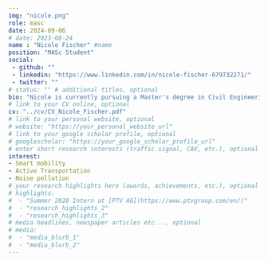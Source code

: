 ```yaml
---
img: "nicole.png"
role: masc
date: 2024-09-06
# date: 2023-08-24
name : "Nicole Fischer" #name
position: "MASc Student" 
social: 
 - github: ""
 - linkedin: "https://www.linkedin.com/in/nicole-fischer-679732271/" 
 - twitter: ""
# status: "" # additional titles, optional
bio: "Nicole is currently pursuing a Master's degree in Civil Engineering specializing in Transportation Engineering through a double degree program between [Toronto Metropolitan University](https://www.torontomu.ca/) in Canada and the [University of Applied Sciences in Karlsruhe](https://www.h-ka.de/en/), Germany. She holds a Bachelor's degree in Environmental Engineering from the University of Applied Sciences in Karlsruhe, where she also completed the first half of her Master’s studies before beginning the second phase in Canada in Fall 2024. Nicole has gained valuable experience in noise protection within traffic infrastructure through both professional work and research. Her interests in the transportation field are broad, with a growing emphasis on active transportation. She will be writing her thesis under the supervision of Dr. Bilal Farooq."
# link to your CV online, optional
cv: "../cv/CV_Nicole_Fischer.pdf" 
# link to your personal website, optional
# website: "https://your_personal_website_url" 
# link to your google scholar profile, optional
# googlescholar: "https://your_google_scholar_profile_url"
# enter short research interests (traffic signal, CAV, etc.), optional
interest: 
- Smart mobility
- Active Transportation
- Noise pollution
# your research highlights here (awards, achievements, etc.), optional
# highlights: 
#  - "Summer 2020 Intern at [PTV AG](https://www.ptvgroup.com/en/)"
#  - "research_highlights_2"
#  - "research_highlights_3" 
# media headlines, newspaper articles etc..., optional
# media: 
#  - "media_blurb_1"
#  - "media_blurb_2" 
---
```


